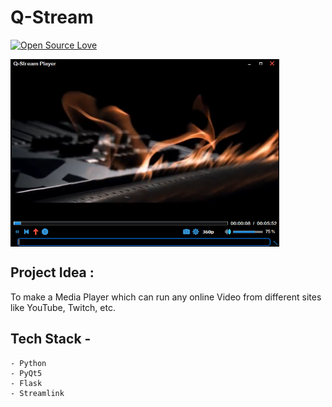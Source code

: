 # Q-Stream

[![Open Source Love](https://badges.frapsoft.com/os/v2/open-source.svg?v=103)](https://github.com/Q-Stream/Q-Stream)

<img align="center"  height="300" src="https://github.com/Q-Stream/media-files/blob/master/assets/window.png">


## Project Idea : 
To make a Media Player which can run any online Video from different sites like YouTube, Twitch, etc.

## Tech Stack - 
```
- Python
- PyQt5
- Flask
- Streamlink
```

